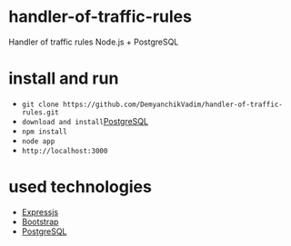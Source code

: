 # handler-of-traffic-rules
Handler of traffic rules Node.js + PostgreSQL

# install and run
* `git clone https://github.com/DemyanchikVadim/handler-of-traffic-rules.git`
* `download and install`[PostgreSQL](https://www.postgresql.org/)
* `npm install`
* `node app`
* `http://localhost:3000`

# used technologies
- [Expressjs](http://expressjs.com/)
- [Bootstrap](http://getbootstrap.com/)
- [PostgreSQL](https://www.postgresql.org/)

